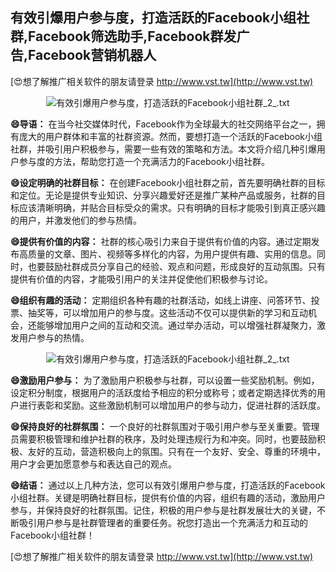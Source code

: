 ## **有效引爆用户参与度，打造活跃的Facebook小组社群,Facebook筛选助手,Facebook群发广告,Facebook营销机器人**

[😍想了解推广相关软件的朋友请登录 http://www.vst.tw](http://www.vst.tw)

 <center><img src="https://vst.tw/MP4/tuiguang/png/7.png" alt="有效引爆用户参与度，打造活跃的Facebook小组社群_2_.txt"></center>

**😄导语：**
在当今社交媒体时代，Facebook作为全球最大的社交网络平台之一，拥有庞大的用户群体和丰富的社群资源。然而，要想打造一个活跃的Facebook小组社群，并吸引用户积极参与，需要一些有效的策略和方法。本文将介绍几种引爆用户参与度的方法，帮助您打造一个充满活力的Facebook小组社群。

**😄设定明确的社群目标：**
在创建Facebook小组社群之前，首先要明确社群的目标和定位。无论是提供专业知识、分享兴趣爱好还是推广某种产品或服务，社群的目标应该清晰明确，并贴合目标受众的需求。只有明确的目标才能吸引到真正感兴趣的用户，并激发他们的参与热情。

**😄提供有价值的内容：**
社群的核心吸引力来自于提供有价值的内容。通过定期发布高质量的文章、图片、视频等多样化的内容，为用户提供有趣、实用的信息。同时，也要鼓励社群成员分享自己的经验、观点和问题，形成良好的互动氛围。只有提供有价值的内容，才能吸引用户的关注并促使他们积极参与讨论。

**😄组织有趣的活动：**
定期组织各种有趣的社群活动，如线上讲座、问答环节、投票、抽奖等，可以增加用户的参与度。这些活动不仅可以提供新的学习和互动机会，还能够增加用户之间的互动和交流。通过举办活动，可以增强社群凝聚力，激发用户参与的热情。

 <center><img src="https://vst.tw/MP4/tuiguang/png/1.png" alt="有效引爆用户参与度，打造活跃的Facebook小组社群_2_.txt"></center>

**😄激励用户参与：**
为了激励用户积极参与社群，可以设置一些奖励机制。例如，设定积分制度，根据用户的活跃度给予相应的积分或称号；或者定期选择优秀的用户进行表彰和奖励。这些激励机制可以增加用户的参与动力，促进社群的活跃度。

**😄保持良好的社群氛围：**
一个良好的社群氛围对于吸引用户参与至关重要。管理员需要积极管理和维护社群的秩序，及时处理违规行为和冲突。同时，也要鼓励积极、友好的互动，营造积极向上的氛围。只有在一个友好、安全、尊重的环境中，用户才会更加愿意参与和表达自己的观点。

**😄结语：**
通过以上几种方法，您可以有效引爆用户参与度，打造活跃的Facebook小组社群。关键是明确社群目标，提供有价值的内容，组织有趣的活动，激励用户参与，并保持良好的社群氛围。记住，积极的用户参与是社群发展壮大的关键，不断吸引用户参与是社群管理者的重要任务。祝您打造出一个充满活力和互动的Facebook小组社群！

[😍想了解推广相关软件的朋友请登录 http://www.vst.tw](http://www.vst.tw)



